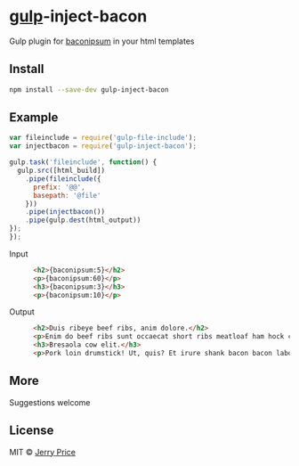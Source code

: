 # [gulp](http://gulpjs.com)-inject-bacon 

Gulp plugin for [baconipsum](https://www.npmjs.com/package/baconipsum) in your html templates



## Install

```bash
npm install --save-dev gulp-inject-bacon
```

## Example

```javascript
var fileinclude = require('gulp-file-include');
var injectbacon = require('gulp-inject-bacon');

gulp.task('fileinclude', function() {
  gulp.src([html_build])
    .pipe(fileinclude({
      prefix: '@@',
      basepath: '@file'
    }))
    .pipe(injectbacon())
    .pipe(gulp.dest(html_output))
});
});
```

Input

```html
      <h2>{baconipsum:5}</h2>  
      <p>{baconipsum:60}</p>  
      <h3>{baconipsum:3}</h3>  
      <p>{baconipsum:10}</p>  
```

Output

```html
      <h2>Duis ribeye beef ribs, anim dolore.</h2>
      <p>Enim do beef ribs sunt occaecat short ribs meatloaf ham hock capicola venison sirloin consequat pork loin meatball officia cupidatat hamburger ad commodo ut spare ribs bresaola corned beef bresaola jerky consequat tongue eiusmod in hamburger pork chop aute chuck sausage sirloin officia in elit andouille nulla kevin. Anim esse deserunt proident shankle ex consectetur in shankle rump aute beef ribs fugiat short ribs boudin tenderloin shank id elit.</p>
      <h3>Bresaola cow elit.</h3>
      <p>Pork loin drumstick! Ut, quis? Et irure shank bacon bacon laboris.</p>
````

## More

Suggestions welcome


## License

MIT © [Jerry Price](https://github.com/jjpmann)
